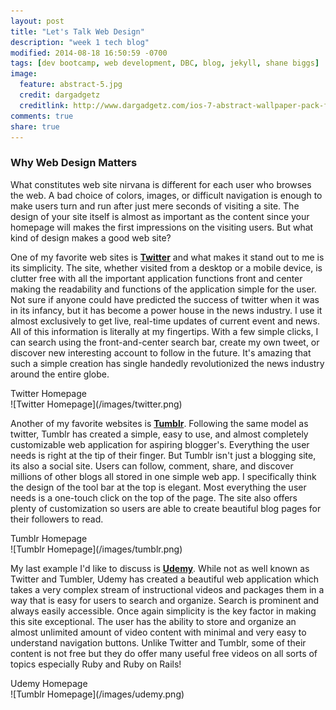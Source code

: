 ```yaml
---
layout: post
title: "Let's Talk Web Design"
description: "week 1 tech blog"
modified: 2014-08-18 16:50:59 -0700
tags: [dev bootcamp, web development, DBC, blog, jekyll, shane biggs]
image:
  feature: abstract-5.jpg
  credit: dargadgetz
  creditlink: http://www.dargadgetz.com/ios-7-abstract-wallpaper-pack-for-iphone-5-and-ipod-touch-retina/ 
comments: true
share: true
---
```


### Why Web Design Matters


What constitutes web site nirvana is different for each user who browses the web. A bad choice of colors, images, or difficult navigation is enough to make users turn and run after just mere seconds of visiting a site. The design of your site itself is almost as important as the content since your homepage will makes the first impressions on the visiting users. But what kind of design makes a good web site?

One of my favorite web sites is <a href="https://www.twitter.com" target="_blank" title="twitter.com"><strong>Twitter</strong></a> and what makes it stand out to me is its simplicity. The site, whether visited from a desktop or a mobile device, is clutter free with all the important application functions front and center making the readability and functions of the application simple for the user. Not sure if anyone could have predicted the success of twitter when it was in its infancy, but it has become a power house in the news industry. I use it almost exclusively to get live, real-time updates of current event and news. All of this information is literally at my fingertips. With a few simple clicks, I can search using the front-and-center search bar, create my own tweet, or discover new interesting account to follow in the future. It's amazing that such a simple creation has single handedly revolutionized the news industry around the entire globe.

<figcaption>Twitter Homepage</figcaption> 
![Twitter Homepage](/images/twitter.png)
 			

Another of my favorite websites is <a href="https://www.tumblr.com" target="_blank" title="Tumblr.com"><strong>Tumblr</strong></a>. Following the same model as twitter, Tumblr has created a simple, easy to use, and almost completely customizable web application for aspiring blogger's. Everything the user needs is right at the tip of their finger. But Tumblr isn't just a blogging site, its also a social site. Users can follow, comment, share, and discover millions of other blogs all stored in one simple web app. I specifically think the design of the tool bar at the top is elegant. Most everything the user needs is a one-touch click on the top of the page. The site also offers plenty of customization so users are able to create beautiful blog pages for their followers to read.

<figcaption>Tumblr Homepage</figcaption> 
![Tumblr Homepage](/images/tumblr.png)						
  						
My last example I'd like to discuss is <a href="https://www.udemy.com/" target="_blank" title="Udemy.com"><strong>Udemy</strong></a>. While not as well known as Twitter and Tumbler, Udemy has created a beautiful web application which takes a very complex stream of instructional videos and packages them in a way that is easy for users to search and organize. Search is prominent and always easily accessible. Once again simplicity is the key factor in making this site exceptional. The user has the ability to store and organize an almost unlimited amount of video content with minimal and very easy to understand navigation buttons. Unlike Twitter and Tumblr, some of their content is not free but they do offer many useful free videos on all sorts of topics especially Ruby and Ruby on Rails!

<figcaption>Udemy Homepage</figcaption> 
![Tumblr Homepage](/images/udemy.png)  						


